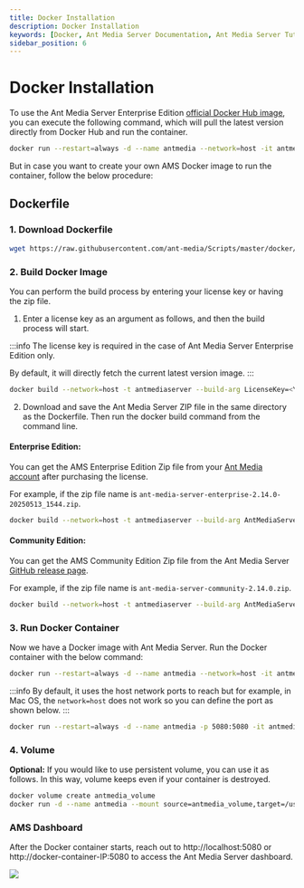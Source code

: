 ```yaml
---
title: Docker Installation 
description: Docker Installation
keywords: [Docker, Ant Media Server Documentation, Ant Media Server Tutorials]
sidebar_position: 6
---
```


# Docker Installation

To use the Ant Media Server Enterprise Edition [official Docker Hub image](https://hub.docker.com/r/antmedia/enterprise/tags), you can execute the following command, which will pull the latest version directly from Docker Hub and run the container.

```bash
docker run --restart=always -d --name antmedia --network=host -it antmedia/enterprise:latest
```

But in case you want to create your own AMS Docker image to run the container, follow the below procedure:


## Dockerfile

### 1. Download Dockerfile

```bash
wget https://raw.githubusercontent.com/ant-media/Scripts/master/docker/Dockerfile_Process -O Dockerfile
```

### 2. Build Docker Image

You can perform the build process by entering your license key or having the zip file.

1. Enter a license key as an argument as follows, and then the build process will start.

:::info
The license key is required in the case of Ant Media Server Enterprise Edition only.

By default, it will directly fetch the current latest version image.
:::

```bash
docker build --network=host -t antmediaserver --build-arg LicenseKey=<Your_License_Key> .
``` 

2. Download and save the Ant Media Server ZIP file in the same directory as the Dockerfile. Then run the docker build command from the command line.

#### Enterprise Edition:

You can get the AMS Enterprise Edition Zip file from your [Ant Media account](https://antmedia.io) after purchasing the license.

For example, if the zip file name is `ant-media-server-enterprise-2.14.0-20250513_1544.zip`.

```bash
docker build --network=host -t antmediaserver --build-arg AntMediaServer=ant-media-server-enterprise-2.14.0-20250513_1544.zip .
``` 

#### Community Edition:

You can get the AMS Community Edition Zip file from the Ant Media Server [GitHub release page](https://github.com/ant-media/Ant-Media-Server/releases).

For example, if the zip file name is `ant-media-server-community-2.14.0.zip`.

```bash
docker build --network=host -t antmediaserver --build-arg AntMediaServer=ant-media-server-community-2.14.0.zip .
``` 
    
### 3. Run Docker Container

Now we have a Docker image with Ant Media Server. Run the Docker container with the below command:

```bash
docker run --restart=always -d --name antmedia --network=host -it antmediaserver
```

:::info
By default, it uses the host network ports to reach but for example, in Mac OS, the⁣ `network=host` does not work so you can define the port as shown below.
:::

```bash
docker run --restart=always -d --name antmedia -p 5080:5080 -it antmediaserver
```

### 4. Volume

**Optional:** If you would like to use persistent volume, you can use it as follows. In this way, volume keeps even if your container is destroyed.

```bash
docker volume create antmedia_volume
docker run -d --name antmedia --mount source=antmedia_volume,target=/usr/local/antmedia/ --network=host -it antmediaserver
```

### AMS Dashboard

After the Docker container starts, reach out to http://localhost:5080 or http://docker-container-IP:5080 to access the Ant Media Server dashboard.

![](@site/static/img/docker-installation.webp)
